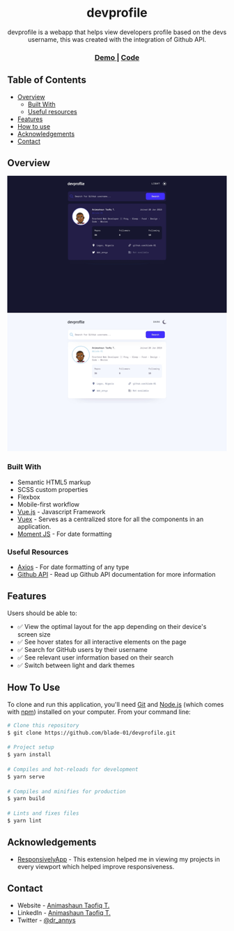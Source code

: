 <h1 align="center">devprofile</h1>

<div align="center">
   devprofile is a webapp that helps view developers profile based on the devs username, this was created with the integration of Github API.
</div>

<div align="center">
  <h3>
    <a href="https://devprofile-ten.vercel.app/">
      Demo
    </a>
    <span> | </span>
    <a href="https://github.com/blade-01/devprofile">
      Code
    </a>
  </h3>
</div>

<!-- TABLE OF CONTENTS -->

## Table of Contents

- [Overview](#overview)
  - [Built With](#built-with)
  - [Useful resources](#useful-resources)
- [Features](#features)
- [How to use](#how-to-use)
- [Acknowledgements](#acknowledgements)
- [Contact](#contact)

<!-- OVERVIEW -->

## Overview

![Dark Theme](/src/assets/img/dark_theme.jpg)
![Light Theme](/src/assets/img/light_theme.jpg)

### Built With

- Semantic HTML5 markup
- SCSS custom properties
- Flexbox
- Mobile-first workflow
- [Vue.js](https://vuejs.org/) - Javascript Framework
- [Vuex](https://vuex.vuejs.org/) - Serves as a centralized store for all the components in an application.
- [Moment JS](https://momentjs.com/) - For date formatting

### Useful Resources

- [Axios](https://momentjs.com/) - For date formatting of any type
- [Github API](https://docs.github.com/en/rest/reference/users) - Read up Github API documentation for more information

## Features

Users should be able to:

- ✅ View the optimal layout for the app depending on their device's screen size
- ✅ See hover states for all interactive elements on the page
- ✅ Search for GitHub users by their username
- ✅ See relevant user information based on their search
- ✅ Switch between light and dark themes

## How To Use

To clone and run this application, you'll need [Git](https://git-scm.com) and [Node.js](https://nodejs.org/en/download/) (which comes with [npm](http://npmjs.com)) installed on your computer. From your command line:

```bash
# Clone this repository
$ git clone https://github.com/blade-01/devprofile.git

# Project setup
$ yarn install

# Compiles and hot-reloads for development
$ yarn serve

# Compiles and minifies for production
$ yarn build

# Lints and fixes files
$ yarn lint
```

## Acknowledgements

- [ResponsivelyApp](https://responsively.app) - This extension helped me in viewing my projects in every viewport which helped improve responsiveness.

## Contact

- Website - [Animashaun Taofiq T.](https://www.github.com/blade-01)
- LinkedIn - [Animashaun Taofiq T.](https://www.linkedin.com/in/animashaun-taofiq/)
- Twitter - [@dr_annys](https://www.twitter.com/dr_annys)